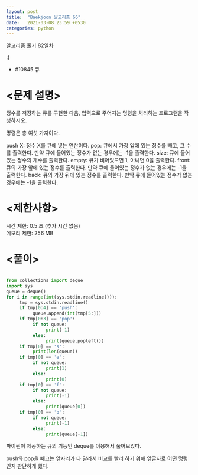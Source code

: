 ```yaml
---
layout: post
title:  "Baekjoon 알고리즘 66"
date:   2021-03-08 23:59 +0530
categories: python
---
```


알고리즘 풀기 82일차

:)

- #10845     큐

# <문제 설명>

정수를 저장하는 큐를 구현한 다음, 입력으로 주어지는 명령을 처리하는 프로그램을 작성하시오.

명령은 총 여섯 가지이다.

push X: 정수 X를 큐에 넣는 연산이다.
pop: 큐에서 가장 앞에 있는 정수를 빼고, 그 수를 출력한다. 만약 큐에 들어있는 정수가 없는 경우에는 -1을 출력한다.
size: 큐에 들어있는 정수의 개수를 출력한다.
empty: 큐가 비어있으면 1, 아니면 0을 출력한다.
front: 큐의 가장 앞에 있는 정수를 출력한다. 만약 큐에 들어있는 정수가 없는 경우에는 -1을 출력한다.
back: 큐의 가장 뒤에 있는 정수를 출력한다. 만약 큐에 들어있는 정수가 없는 경우에는 -1을 출력한다.

# <제한사항>

시간 제한:  0.5 초 (추가 시간 없음)	
메모리 제한:  256 MB


# <풀이>

```python

from collections import deque
import sys
queue = deque()
for i in range(int(sys.stdin.readline())):
     tmp = sys.stdin.readline()
     if tmp[0:4] == 'push':
          queue.append(int(tmp[5:]))
     if tmp[0:3] == 'pop':
          if not queue:
               print(-1)
          else:
               print(queue.popleft())
     if tmp[0] == 's':
          print(len(queue))
     if tmp[0] == 'e':
          if not queue:
               print(1)
          else:
               print(0)
     if tmp[0] == 'f':
          if not queue:
               print(-1)
          else:
               print(queue[0])
     if tmp[0] == 'b':
          if not queue:
               print(-1)
          else:
               print(queue[-1])

```

파이썬이 제공하는 큐의 기능인 deque를 이용해서 풀어보았다.

push와 pop을 빼고는 앞자리가 다 달라서 비교를 빨리 하기 위해 앞글자로 어떤 명령인지 판단하게 했다.